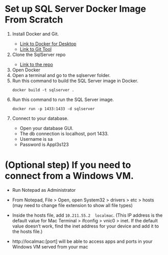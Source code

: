 # Set up SQL Server Docker Image From Scratch

<ol>

<li> Install Docker and Git. </li>

- [Link to Docker for Desktop](https://docs.docker.com/desktop/install/mac-install/)
- [Link to Git Tool](https://git-scm.com/downloads)

<li> Clone the SqlServer repo </li>

- [Link to the repo](https://github.com/theonlyjesus/sqlserver)

<li>Open Docker</li>

<li>Open a terminal and go to the sqlserver folder.</li>

<li>Run this command to build the SQL Server image in Docker.</li>

`docker build -t sqlserver .`

<li>Run this command to run the SQL Server image.</li>

`docker run -p 1433:1433 -d sqlserver`

<li>Connect to your database.</li>

- Open your database GUI.
- The db connection is localhost, port 1433.
- Username is sa
- Password is Appl3s123

</ol>

# (Optional step) If you need to connect from a Windows VM.

- Run Notepad as Administrator

- From Notepad, File > Open, open System32 > drivers > etc > hosts (may need to change file extension to show all file types)

- Inside the hosts file, add `10.211.55.2  localmac`. (This IP address is the default value for Mac Terminal > ifconfig > vnic0 > inet. If the default value doesn’t work, find the inet address for your device and add it to the hosts file.)

- http://localmac:[port] will be able to access apps and ports in your Windows VM served from your mac

